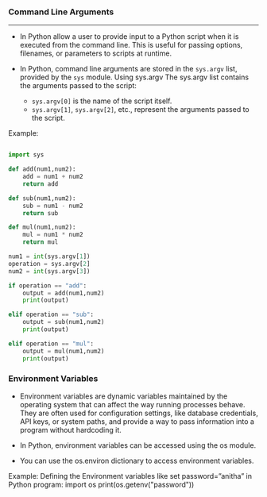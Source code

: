 ### Command Line Arguments
--------------------------

* In Python allow a user to provide input to a Python script 
when it is executed from the command line. This is useful for passing options, filenames, or parameters to scripts at runtime.

* In Python, command line arguments are stored in the `sys.argv` list, provided by the `sys` module.
Using sys.argv
The sys.argv list contains the arguments passed to the script:
  * `sys.argv[0]` is the name of the script itself.
  * `sys.argv[1]`, `sys.argv[2]`, etc., represent the arguments passed to the script.

Example:

```python 

import sys

def add(num1,num2):
    add = num1 + num2
    return add

def sub(num1,num2):
    sub = num1 - num2
    return sub

def mul(num1,num2):
    mul = num1 * num2
    return mul

num1 = int(sys.argv[1])
operation = sys.argv[2]
num2 = int(sys.argv[3])

if operation == "add":
    output = add(num1,num2)
    print(output)

elif operation == "sub":
    output = sub(num1,num2)
    print(output)

elif operation == "mul":
    output = mul(num1,num2)
    print(output)
```

### Environment Variables

* Environment variables are dynamic variables maintained by the  operating system that can affect the way running processes behave. They are often used for configuration settings, like database credentials, API keys, or system paths, and provide a way to pass
information into a program without hardcoding it.

* In Python, environment variables can be accessed using the os module.
* You can use the os.environ dictionary to access environment variables.
  
Example:
Defining the Environment variables like
set password=”anitha”
in Python program:
import os
print(os.getenv("password"))



